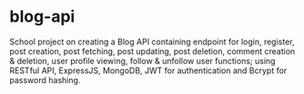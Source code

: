 # blog-api
School project on creating a Blog API containing endpoint for login, register, post creation, post fetching, post updating, post deletion, comment creation &amp; deletion, user profile viewing, follow &amp; unfollow user functions; using RESTful API, ExpressJS, MongoDB, JWT for authentication and Bcrypt for password hashing. 
